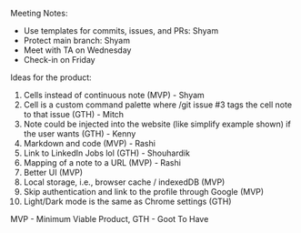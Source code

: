 Meeting Notes:
- Use templates for commits, issues, and PRs: Shyam
- Protect main branch: Shyam
- Meet with TA on Wednesday
- Check-in on Friday

Ideas for the product:
1. Cells instead of continuous note (MVP) - Shyam
2. Cell is a custom command palette where /git issue #3 tags the cell note to that issue (GTH) - Mitch
3. Note could be injected into the website (like simplify example shown) if the user wants (GTH) - Kenny
4. Markdown and code (MVP) - Rashi
5. Link to LinkedIn Jobs lol (GTH) - Shouhardik
6. Mapping of a note to a URL (MVP) - Rashi
7. Better UI (MVP)
8. Local storage, i.e., browser cache / indexedDB (MVP)
9. Skip authentication and link to the profile through Google (MVP)
10. Light/Dark mode is the same as Chrome settings (GTH)

MVP - Minimum Viable Product,
GTH - Goot To Have
